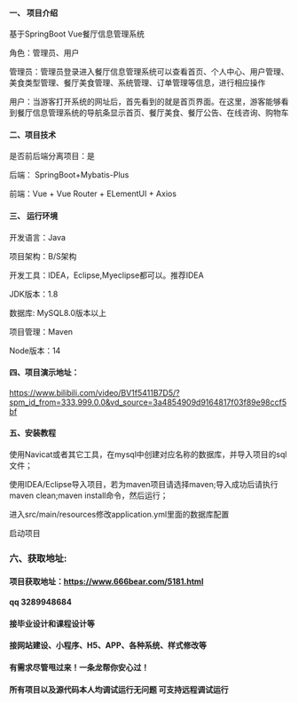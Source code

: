 

#### 一、 项目介绍
基于SpringBoot Vue餐厅信息管理系统

角色：管理员、用户

管理员：管理员登录进入餐厅信息管理系统可以查看首页、个人中心、用户管理、美食类型管理、餐厅美食管理、系统管理、订单管理等信息，进行相应操作

用户：当游客打开系统的网址后，首先看到的就是首页界面。在这里，游客能够看到餐厅信息管理系统的导航条显示首页、餐厅美食、餐厅公告、在线咨询、购物车

#### 二、项目技术
是否前后端分离项目：是

后端： SpringBoot+Mybatis-Plus

前端：Vue + Vue Router + ELementUI + Axios

#### 三、 运行环境
开发语言：Java

项目架构：B/S架构

开发工具：IDEA，Eclipse,Myeclipse都可以。推荐IDEA

JDK版本：1.8

数据库: MySQL8.0版本以上

项目管理：Maven

Node版本：14

#### 四、项目演示地址：

https://www.bilibili.com/video/BV1f5411B7D5/?spm_id_from=333.999.0.0&vd_source=3a4854909d9164817f03f89e98ccf5bf

#### 五、安装教程
使用Navicat或者其它工具，在mysql中创建对应名称的数据库，并导入项目的sql文件；

使用IDEA/Eclipse导入项目，若为maven项目请选择maven;导入成功后请执行maven clean;maven install命令，然后运行；

进入src/main/resources修改application.yml里面的数据库配置

启动项目


### 六、获取地址:
#### 项目获取地址：https://www.666bear.com/5181.html
#### qq 3289948684
#### 接毕业设计和课程设计等
#### 接网站建设、小程序、H5、APP、各种系统、样式修改等
#### 有需求尽管甩过来！一条龙帮你安心过！
#### 所有项目以及源代码本人均调试运行无问题 可支持远程调试运行





